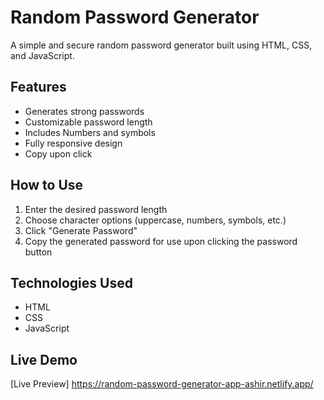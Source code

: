 # Random Password Generator  

A simple and secure random password generator built using HTML, CSS, and JavaScript.  

## Features  
- Generates strong passwords  
- Customizable password length  
- Includes Numbers and symbols  
- Fully responsive design
- Copy upon click

## How to Use  
1. Enter the desired password length  
2. Choose character options (uppercase, numbers, symbols, etc.)  
3. Click "Generate Password"  
4. Copy the generated password for use upon clicking the password button

## Technologies Used  
- HTML  
- CSS  
- JavaScript  

## Live Demo  
[Live Preview] https://random-password-generator-app-ashir.netlify.app/
